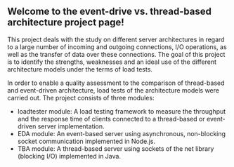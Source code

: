## Welcome to the event-drive vs. thread-based architecture project page!
This project deals with the study on different server architectures in regard to a large number of incoming and outgoing connections, I/O operations, as well as the transfer of data over these connections. The goal of this project is to identify the strengths, weaknesses and an ideal use of the different architecture models under the terms of load tests.

In order to enable a quality assessment to the comparison of thread-based and event-driven architecture, load tests of the architecture models were carried out. The project consists of three modules:

*	loadtester module: A load testing framework to measure the throughput and the response time of clients connected to a thread-based or event-driven server implementation.
*	EDA module: An event-based server using asynchronous, non-blocking socket communication implemented in Node.js.
*	TBA module: A thread-based server using sockets of the net library (blocking I/O) implemented in Java.
